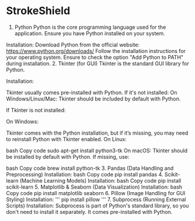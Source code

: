 ﻿# StrokeShield
1. Python
Python is the core programming language used for the application. Ensure you have Python installed on your system.

Installation:
Download Python from the official website: https://www.python.org/downloads/
Follow the installation instructions for your operating system.
Ensure to check the option "Add Python to PATH" during installation.
2. Tkinter (for GUI)
Tkinter is the standard GUI library for Python.

Installation:

Tkinter usually comes pre-installed with Python. If it's not installed:
On Windows/Linux/Mac: Tkinter should be included by default with Python.

If Tkinter is not installed:

On Windows:

Tkinter comes with the Python installation, but if it’s missing, you may need to reinstall Python with Tkinter enabled.
On Linux:

bash
Copy code
sudo apt-get install python3-tk
On macOS: Tkinter should be installed by default with Python. If missing, use:

bash
Copy code
brew install python-tk
3. Pandas (Data Handling and Preprocessing)
Installation:
bash
Copy code
pip install pandas
4. Scikit-learn (Machine Learning Models)
Installation:
bash
Copy code
pip install scikit-learn
5. Matplotlib & Seaborn (Data Visualization)
Installation:
bash
Copy code
pip install matplotlib seaborn
6. Pillow (Image Handling for GUI Styling)
Installation:
'''
pip install pillow
'''
7. Subprocess (Running External Scripts)
Installation:
Subprocess is part of Python's standard library, so you don't need to install it separately. It comes pre-installed with Python.


